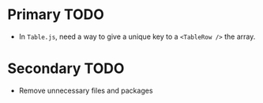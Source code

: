# Primary TODO
* In `Table.js`, need a way to give a unique key to a  `<TableRow />` the array.

# Secondary TODO
* Remove unnecessary files and packages
